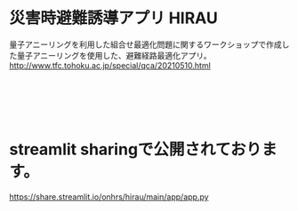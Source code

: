 # 災害時避難誘導アプリ HIRAU

量子アニーリングを利用した組合せ最適化問題に関するワークショップで作成した量子アニーリングを使用した、避難経路最適化アプリ。  
http://www.tfc.tohoku.ac.jp/special/qca/20210510.html  

<br>
<br>
<br>
<br>



# streamlit sharingで公開されております。

https://share.streamlit.io/onhrs/hirau/main/app/app.py
